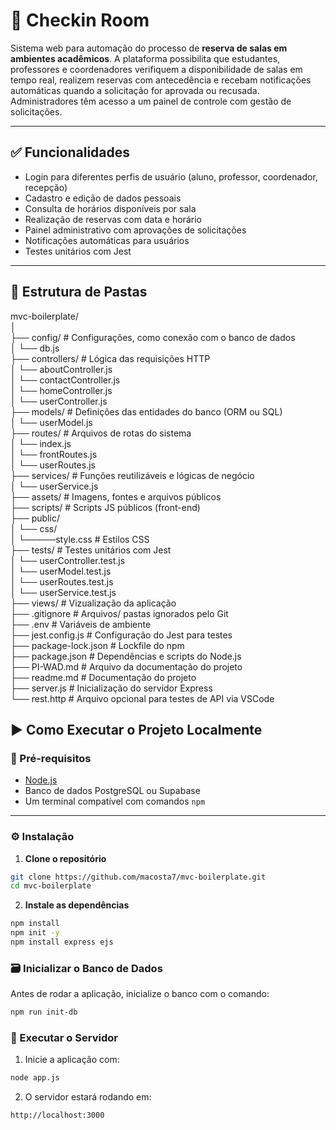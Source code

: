 # 🏫 Checkin Room

Sistema web para automação do processo de **reserva de salas em ambientes acadêmicos**. A plataforma possibilita que estudantes, professores e coordenadores verifiquem a disponibilidade de salas em tempo real, realizem reservas com antecedência e recebam notificações automáticas quando a solicitação for aprovada ou recusada. Administradores têm acesso a um painel de controle com gestão de solicitações.

---

## ✅ Funcionalidades

- Login para diferentes perfis de usuário (aluno, professor, coordenador, recepção)
- Cadastro e edição de dados pessoais
- Consulta de horários disponíveis por sala
- Realização de reservas com data e horário
- Painel administrativo com aprovações de solicitações
- Notificações automáticas para usuários
- Testes unitários com Jest

---

## 📁 Estrutura de Pastas

mvc-boilerplate/      
│      
├── config/ # Configurações, como conexão com o banco de dados     
│ └── db.js     
├── controllers/ # Lógica das requisições HTTP     
│ └── aboutController.js      
│ └── contactController.js      
│ └── homeController.js      
│ └── userController.js      
├── models/ # Definições das entidades do banco (ORM ou SQL)       
│ └── userModel.js       
├── routes/ # Arquivos de rotas do sistema       
│ └── index.js      
│ └── frontRoutes.js       
│ └── userRoutes.js       
├── services/ # Funções reutilizáveis e lógicas de negócio        
│ └── userService.js        
├── assets/ # Imagens, fontes e arquivos públicos       
├── scripts/ # Scripts JS públicos (front-end)       
├── public/      
│ └── css/       
│ └─────style.css # Estilos CSS      
├── tests/ # Testes unitários com Jest      
│ └── userController.test.js      
│ └── userModel.test.js     
│ └── userRoutes.test.js       
│ └── userService.test.js       
├── views/ # Vizualização da aplicação       
├── .gitignore # Arquivos/ pastas ignorados pelo Git       
├── .env # Variáveis de ambiente       
├── jest.config.js # Configuração do Jest para testes      
├── package-lock.json # Lockfile do npm     
├── package.json # Dependências e scripts do Node.js      
├── PI-WAD.md # Arquivo da documentação do projeto     
├── readme.md # Documentação do projeto      
├── server.js # Inicialização do servidor Express      
└── rest.http # Arquivo opcional para testes de API via VSCode      

## ▶️ Como Executar o Projeto Localmente

### 🔧 Pré-requisitos

- [Node.js](https://nodejs.org/)
- Banco de dados PostgreSQL ou Supabase
- Um terminal compatível com comandos `npm`

---

### ⚙️ Instalação

1. **Clone o repositório**

```bash
git clone https://github.com/macosta7/mvc-boilerplate.git
cd mvc-boilerplate 
```  

2. **Instale as dependências**
```bash
npm install
npm init -y
npm install express ejs
```  

### 🗃️ Inicializar o Banco de Dados

Antes de rodar a aplicação, inicialize o banco com o comando:

```bash
npm run init-db
```

### 🚀 Executar o Servidor

1. Inicie a aplicação com:

```bash
node app.js
```

2. O servidor estará rodando em:

```arduino
http://localhost:3000
```

